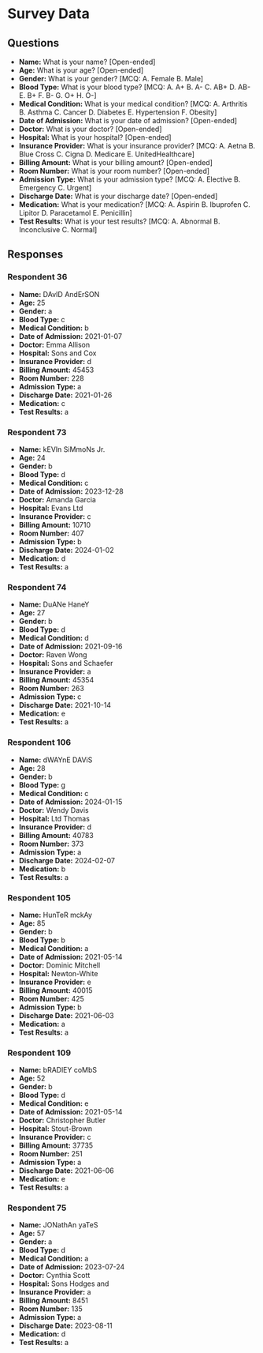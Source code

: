 # Survey Data

## Questions

- **Name:** What is your name? [Open-ended]
- **Age:** What is your age? [Open-ended]
- **Gender:** What is your gender? [MCQ: A. Female B. Male]
- **Blood Type:** What is your blood type? [MCQ: A. A+ B. A- C. AB+ D. AB- E. B+ F. B- G. O+ H. O-]
- **Medical Condition:** What is your medical condition? [MCQ: A. Arthritis B. Asthma C. Cancer D. Diabetes E. Hypertension F. Obesity]
- **Date of Admission:** What is your date of admission? [Open-ended]
- **Doctor:** What is your doctor? [Open-ended]
- **Hospital:** What is your hospital? [Open-ended]
- **Insurance Provider:** What is your insurance provider? [MCQ: A. Aetna B. Blue Cross C. Cigna D. Medicare E. UnitedHealthcare]
- **Billing Amount:** What is your billing amount? [Open-ended]
- **Room Number:** What is your room number? [Open-ended]
- **Admission Type:** What is your admission type? [MCQ: A. Elective B. Emergency C. Urgent]
- **Discharge Date:** What is your discharge date? [Open-ended]
- **Medication:** What is your medication? [MCQ: A. Aspirin B. Ibuprofen C. Lipitor D. Paracetamol E. Penicillin]
- **Test Results:** What is your test results? [MCQ: A. Abnormal B. Inconclusive C. Normal]

## Responses

### Respondent 36

- **Name:** DAvID AndErSON
- **Age:** 25
- **Gender:** a
- **Blood Type:** c
- **Medical Condition:** b
- **Date of Admission:** 2021-01-07
- **Doctor:** Emma Allison
- **Hospital:** Sons and Cox
- **Insurance Provider:** d
- **Billing Amount:** 45453
- **Room Number:** 228
- **Admission Type:** a
- **Discharge Date:** 2021-01-26
- **Medication:** c
- **Test Results:** a

### Respondent 73

- **Name:** kEVIn SiMmoNs Jr.
- **Age:** 24
- **Gender:** b
- **Blood Type:** d
- **Medical Condition:** c
- **Date of Admission:** 2023-12-28
- **Doctor:** Amanda Garcia
- **Hospital:** Evans Ltd
- **Insurance Provider:** c
- **Billing Amount:** 10710
- **Room Number:** 407
- **Admission Type:** b
- **Discharge Date:** 2024-01-02
- **Medication:** d
- **Test Results:** a

### Respondent 74

- **Name:** DuANe HaneY
- **Age:** 27
- **Gender:** b
- **Blood Type:** d
- **Medical Condition:** d
- **Date of Admission:** 2021-09-16
- **Doctor:** Raven Wong
- **Hospital:** Sons and Schaefer
- **Insurance Provider:** a
- **Billing Amount:** 45354
- **Room Number:** 263
- **Admission Type:** c
- **Discharge Date:** 2021-10-14
- **Medication:** e
- **Test Results:** a

### Respondent 106

- **Name:** dWAYnE DAViS
- **Age:** 28
- **Gender:** b
- **Blood Type:** g
- **Medical Condition:** c
- **Date of Admission:** 2024-01-15
- **Doctor:** Wendy Davis
- **Hospital:** Ltd Thomas
- **Insurance Provider:** d
- **Billing Amount:** 40783
- **Room Number:** 373
- **Admission Type:** a
- **Discharge Date:** 2024-02-07
- **Medication:** b
- **Test Results:** a

### Respondent 105

- **Name:** HunTeR mckAy
- **Age:** 85
- **Gender:** b
- **Blood Type:** b
- **Medical Condition:** a
- **Date of Admission:** 2021-05-14
- **Doctor:** Dominic Mitchell
- **Hospital:** Newton-White
- **Insurance Provider:** e
- **Billing Amount:** 40015
- **Room Number:** 425
- **Admission Type:** b
- **Discharge Date:** 2021-06-03
- **Medication:** a
- **Test Results:** a

### Respondent 109

- **Name:** bRADlEY coMbS
- **Age:** 52
- **Gender:** b
- **Blood Type:** d
- **Medical Condition:** e
- **Date of Admission:** 2021-05-14
- **Doctor:** Christopher Butler
- **Hospital:** Stout-Brown
- **Insurance Provider:** c
- **Billing Amount:** 37735
- **Room Number:** 251
- **Admission Type:** a
- **Discharge Date:** 2021-06-06
- **Medication:** e
- **Test Results:** a

### Respondent 75

- **Name:** JONathAn yaTeS
- **Age:** 57
- **Gender:** a
- **Blood Type:** d
- **Medical Condition:** a
- **Date of Admission:** 2023-07-24
- **Doctor:** Cynthia Scott
- **Hospital:** Sons Hodges and
- **Insurance Provider:** a
- **Billing Amount:** 8451
- **Room Number:** 135
- **Admission Type:** a
- **Discharge Date:** 2023-08-11
- **Medication:** d
- **Test Results:** a

